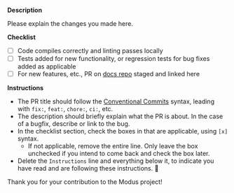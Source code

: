 **Description**

Please explain the changes you made here.

**Checklist**

- [ ] Code compiles correctly and linting passes locally
- [ ] Tests added for new functionality, or regression tests for bug fixes added as applicable
- [ ] For new features, etc., PR on [docs repo](https://github.com/hypermodeinc/docs) staged and
      linked here

**Instructions**

- The PR title should follow the [Conventional Commits](https://www.conventionalcommits.org/)
  syntax, leading with `fix:`, `feat:`, `chore:`, `ci:`, etc.
- The description should briefly explain what the PR is about. In the case of a bugfix, describe or
  link to the bug.
- In the checklist section, check the boxes in that are applicable, using `[x]` syntax.
  - If not applicable, remove the entire line. Only leave the box unchecked if you intend to come
    back and check the box later.
- Delete the `Instructions` line and everything below it, to indicate you have read and are
  following these instructions. 🙂

Thank you for your contribution to the Modus project!
